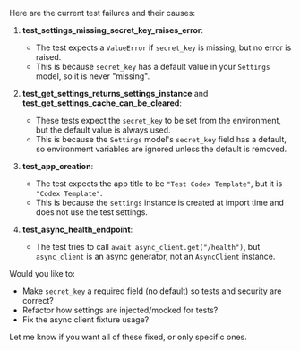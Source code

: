 Here are the current test failures and their causes:

1. **test_settings_missing_secret_key_raises_error**:
   - The test expects a `ValueError` if `secret_key` is missing, but no error is raised.
   - This is because `secret_key` has a default value in your `Settings` model, so it is never "missing".

2. **test_get_settings_returns_settings_instance** and **test_get_settings_cache_can_be_cleared**:
   - These tests expect the `secret_key` to be set from the environment, but the default value is always used.
   - This is because the `Settings` model's `secret_key` field has a default, so environment variables are ignored unless the default is removed.

3. **test_app_creation**:
   - The test expects the app title to be `"Test Codex Template"`, but it is `"Codex Template"`.
   - This is because the `settings` instance is created at import time and does not use the test settings.

4. **test_async_health_endpoint**:
   - The test tries to call `await async_client.get("/health")`, but `async_client` is an async generator, not an `AsyncClient` instance.

Would you like to:
- Make `secret_key` a required field (no default) so tests and security are correct?
- Refactor how settings are injected/mocked for tests?
- Fix the async client fixture usage?

Let me know if you want all of these fixed, or only specific ones.